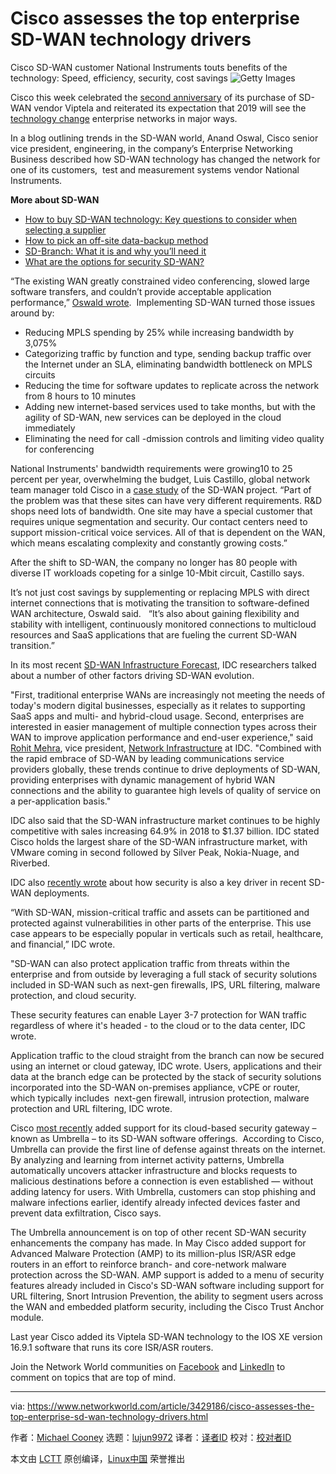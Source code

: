 [#]: collector: (lujun9972)
[#]: translator: ( )
[#]: reviewer: ( )
[#]: publisher: ( )
[#]: url: ( )
[#]: subject: (Cisco assesses the top enterprise SD-WAN technology drivers)
[#]: via: (https://www.networkworld.com/article/3429186/cisco-assesses-the-top-enterprise-sd-wan-technology-drivers.html)
[#]: author: (Michael Cooney https://www.networkworld.com/author/Michael-Cooney/)

Cisco assesses the top enterprise SD-WAN technology drivers
======
Cisco SD-WAN customer National Instruments touts benefits of the technology: Speed, efficiency, security, cost savings
![Getty Images][1]

Cisco this week celebrated the [second anniversary][2] of its purchase of SD-WAN vendor Viptela and reiterated its expectation that 2019 will see the [technology change][3] enterprise networks in major ways.

In a blog outlining trends in the SD-WAN world, Anand Oswal, Cisco senior vice president, engineering, in the company’s Enterprise Networking Business described how SD-WAN technology has changed the network for one of its customers,  test and measurement systems vendor National Instruments. 

**More about SD-WAN**

  * [How to buy SD-WAN technology: Key questions to consider when selecting a supplier][4]
  * [How to pick an off-site data-backup method][5]
  * [SD-Branch: What it is and why you’ll need it][6]
  * [What are the options for security SD-WAN?][7]



“The existing WAN greatly constrained video conferencing, slowed large software transfers, and couldn’t provide acceptable application performance,” [Oswald wrote][8].  Implementing SD-WAN turned those issues around by:

  * Reducing MPLS spending by 25% while increasing bandwidth by 3,075%
  * Categorizing traffic by function and type, sending backup traffic over the Internet under an SLA, eliminating bandwidth bottleneck on MPLS circuits
  * Reducing the time for software updates to replicate across the network from 8 hours to 10 minutes
  * Adding new internet-based services used to take months, but with the agility of SD-WAN, new services can be deployed in the cloud immediately
  * Eliminating the need for call -dmission controls and limiting video quality for conferencing



National Instruments' bandwidth requirements were growing10 to 25 percent per year, overwhelming the budget, Luis Castillo, global network team manager told Cisco in a [case study][9] of the SD-WAN project. “Part of the problem was that these sites can have very different requirements. R&amp;D shops need lots of bandwidth. One site may have a special customer that requires unique segmentation and security. Our contact centers need to support mission-critical voice services. All of that is dependent on the WAN, which means escalating complexity and constantly growing costs.”

After the shift to SD-WAN, the company no longer has 80 people with diverse IT workloads copeting for a sinlge 10-Mbit circuit, Castillo says.

It’s not just cost savings by supplementing or replacing MPLS with direct internet connections that is motivating the transition to software-defined WAN architecture, Oswald said.   “It’s also about gaining flexibility and stability with intelligent, continuously monitored connections to multicloud resources and SaaS applications that are fueling the current SD-WAN transition.”

In its most recent [SD-WAN Infrastructure Forecast][10], IDC researchers talked about a number of other factors driving SD-WAN evolution.

"First, traditional enterprise WANs are increasingly not meeting the needs of today's modern digital businesses, especially as it relates to supporting SaaS apps and multi- and hybrid-cloud usage. Second, enterprises are interested in easier management of multiple connection types across their WAN to improve application performance and end-user experience," said [Rohit Mehra][11], vice president, [Network Infrastructure][12] at IDC. "Combined with the rapid embrace of SD-WAN by leading communications service providers globally, these trends continue to drive deployments of SD-WAN, providing enterprises with dynamic management of hybrid WAN connections and the ability to guarantee high levels of quality of service on a per-application basis."

IDC also said that the SD-WAN infrastructure market continues to be highly competitive with sales increasing 64.9% in 2018 to $1.37 billion. IDC stated Cisco holds the largest share of the SD-WAN infrastructure market, with VMware coming in second followed by Silver Peak, Nokia-Nuage, and Riverbed.

IDC also [recently wrote][13] about how security is also a key driver in recent SD-WAN deployments. 

“With SD-WAN, mission-critical traffic and assets can be partitioned and protected against vulnerabilities in other parts of the enterprise. This use case appears to be especially popular in verticals such as retail, healthcare, and financial,” IDC wrote. 

"SD-WAN can also protect application traffic from threats within the enterprise and from outside by leveraging a full stack of security solutions included in SD-WAN such as next-gen firewalls, IPS, URL filtering, malware protection, and cloud security. 

These security features can enable Layer 3-7 protection for WAN traffic regardless of where it's headed - to the cloud or to the data center, IDC wrote.

Application traffic to the cloud straight from the branch can now be secured using an internet or cloud gateway, IDC wrote. Users, applications and their data at the branch edge can be protected by the stack of security solutions incorporated into the SD-WAN on-premises appliance, vCPE or router, which typically includes  next-gen firewall, intrusion protection, malware protection and URL filtering, IDC wrote.

Cisco [most recently][14] added support for its cloud-based security gateway – known as Umbrella – to its SD-WAN software offerings.  According to Cisco, Umbrella can provide the first line of defense against threats on the internet. By analyzing and learning from internet activity patterns, Umbrella automatically uncovers attacker infrastructure and blocks requests to malicious destinations before a connection is even established — without adding latency for users. With Umbrella, customers can stop phishing and malware infections earlier, identify already infected devices faster and prevent data exfiltration, Cisco says.

The Umbrella announcement is on top of other recent SD-WAN security enhancements the company has made. In May Cisco added support for Advanced Malware Protection (AMP) to its million-plus ISR/ASR edge routers in an effort to reinforce branch- and core-network malware protection across the SD-WAN. AMP support is added to a menu of security features already included in Cisco's SD-WAN software including support for URL filtering, Snort Intrusion Prevention, the ability to segment users across the WAN and embedded platform security, including the Cisco Trust Anchor module.

Last year Cisco added its Viptela SD-WAN technology to the IOS XE version 16.9.1 software that runs its core ISR/ASR routers.

Join the Network World communities on [Facebook][15] and [LinkedIn][16] to comment on topics that are top of mind.

--------------------------------------------------------------------------------

via: https://www.networkworld.com/article/3429186/cisco-assesses-the-top-enterprise-sd-wan-technology-drivers.html

作者：[Michael Cooney][a]
选题：[lujun9972][b]
译者：[译者ID](https://github.com/译者ID)
校对：[校对者ID](https://github.com/校对者ID)

本文由 [LCTT](https://github.com/LCTT/TranslateProject) 原创编译，[Linux中国](https://linux.cn/) 荣誉推出

[a]: https://www.networkworld.com/author/Michael-Cooney/
[b]: https://github.com/lujun9972
[1]: https://images.idgesg.net/images/article/2018/08/2_networks_smart-city_iot_connected-100769196-large.jpg
[2]: https://www.networkworld.com/article/3193888/why-cisco-needs-sd-wan-vendor-viptela.html
[3]: https://blog.cimicorp.com/?p=3781
[4]: https://www.networkworld.com/article/3323407/sd-wan/how-to-buy-sd-wan-technology-key-questions-to-consider-when-selecting-a-supplier.html
[5]: https://www.networkworld.com/article/3328488/backup-systems-and-services/how-to-pick-an-off-site-data-backup-method.html
[6]: https://www.networkworld.com/article/3250664/lan-wan/sd-branch-what-it-is-and-why-youll-need-it.html
[7]: https://www.networkworld.com/article/3285728/sd-wan/what-are-the-options-for-securing-sd-wan.html?nsdr=true
[8]: https://blogs.cisco.com/author/anandoswal
[9]: https://www.cisco.com/c/dam/en_us/services/it-case-studies/ni-case-study.pdf
[10]: https://www.idc.com/getdoc.jsp?containerId=prUS45380319
[11]: https://www.idc.com/getdoc.jsp?containerId=PRF003513
[12]: https://www.idc.com/getdoc.jsp?containerId=IDC_P2
[13]: https://www.cisco.com/c/dam/en/us/solutions/collateral/enterprise-networks/intelligent-wan/idc-tangible-benefits.pdf
[14]: https://www.networkworld.com/article/3402079/cisco-offers-cloud-based-security-for-sd-wan-resources.html
[15]: https://www.facebook.com/NetworkWorld/
[16]: https://www.linkedin.com/company/network-world

